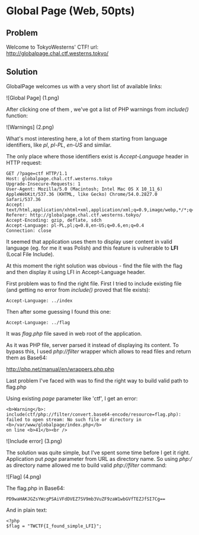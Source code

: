 # Global Page (Web, 50pts)

## Problem

Welcome to TokyoWesterns' CTF!
url: http://globalpage.chal.ctf.westerns.tokyo/

## Solution

GlobalPage welcomes us with a very short list of available links:

![Global Page]
(1.png)

After clicking one of them , we've got a list of PHP warnings from _include()_ function:

![Warnings]
(2.png)

What's most interesting here, a lot of them starting from language identifiers, like _pl_, _pl-PL_, _en-US_ and similar.

The only place where those identifiers exist is _Accept-Language_ header in HTTP request:

```
GET /?page=ctf HTTP/1.1
Host: globalpage.chal.ctf.westerns.tokyo
Upgrade-Insecure-Requests: 1
User-Agent: Mozilla/5.0 (Macintosh; Intel Mac OS X 10_11_6) AppleWebKit/537.36 (KHTML, like Gecko) Chrome/54.0.2827.0 Safari/537.36
Accept: text/html,application/xhtml+xml,application/xml;q=0.9,image/webp,*/*;q=0.8
Referer: http://globalpage.chal.ctf.westerns.tokyo/
Accept-Encoding: gzip, deflate, sdch
Accept-Language: pl-PL,pl;q=0.8,en-US;q=0.6,en;q=0.4
Connection: close

```

It seemed that application uses them to display user content in valid language (eg. for me it was Polish) and this feature is vulnerable to **LFI** (Local File Include).

At this moment the right solution was obvious - find the file with the flag and then display it using LFI in Accept-Language header.

First problem was to find the right file. First I tried to include existing file (and getting no error from _include()_ proved that file exists):

```
Accept-Language: ../index
```

Then after some guessing I found this one:

```
Accept-Language: ../flag
```
It was _flag.php_ file saved in web root of the application.

As it was PHP file, server parsed it instead of displaying its content. To bypass this, I used _php://filter_ wrapper which allows to read files and return them as Base64:

http://php.net/manual/en/wrappers.php.php

Last problem I've faced with was to find the right way to build valid path to flag.php

Using existing _page_ parameter like 'ctf', I get an error:

```
<b>Warning</b>:  
include(ctf/php://filter/convert.base64-encode/resource=flag.php): failed to open stream: No such file or directory in 
<b>/var/www/globalpage/index.php</b> 
on line <b>41</b><br />
```

![Include error]
(3.png)

The solution was quite simple, but I've spent some time before I get it right.
Application put _page_ parameter from URL as directory name. So using _php:/_ as directory name allowed me to build valid _php://filter_ command:


![Flag]
(4.png)

The flag.php in Base64:

```
PD9waHAKJGZsYWcgPSAiVFdDVEZ7SV9mb3VuZF9zaW1wbGVfTEZJfSI7Cg==
```

And in plain text:

```
<?php
$flag = "TWCTF{I_found_simple_LFI}";
```


